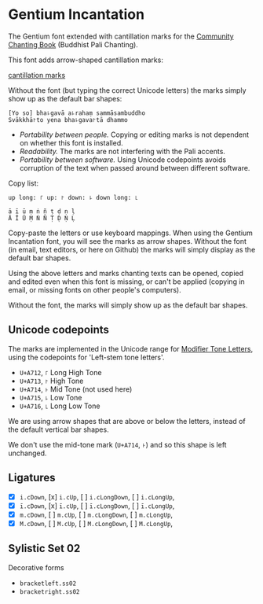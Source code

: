 # Gentium Incantation

The Gentium font extended with cantillation marks for the
[Community Chanting Book][1] (Buddhist Pali Chanting).

This font adds arrow-shaped cantillation marks:

[cantillation marks](https://raw.githubusercontent.com/profound-labs/gentium-incantation-font/master/img/yo-so-bhagava.png)

Without the font (but typing the correct Unicode letters) the marks simply show up as the default bar shapes:

    [Yo so] bha꜕gavā a꜕rahaṃ sammāsambuddho
    Svākkhā꜓to yena bha꜕gava꜓tā dhammo

- *Portability between people.* Copying or editing marks is not
  dependent on whether this font is installed.
- *Readability.* The marks are not interfering with the Pali accents.
- *Portability between software.* Using Unicode codepoints avoids corruption of the text
  when passed around between different software.

Copy list:

    up long: ꜒ up: ꜓ down: ꜕ down long: ꜖
    
    ā ī ū ṃ ṅ ñ ṭ ḍ ṇ ḷ
    Ā Ī Ū Ṃ Ṅ Ñ Ṭ Ḍ Ṇ Ḷ

Copy-paste the letters or use keyboard mappings. When using the
Gentium Incantation font, you will see the marks as arrow
shapes. Without the font (in email, text editors, or here on Github)
the marks will simply display as the default bar shapes.

Using the above letters and marks chanting texts can be opened, copied and edited
even when this font is missing, or can't be applied (copying in email,
or missing fonts on other people's computers).

Without the font, the marks will simply show up as the default bar shapes.

## Unicode codepoints

The marks are implemented in the Unicode range for
[Modifier Tone Letters][2], using the codepoints for 'Left-stem tone
letters'.

- `U+A712`, `꜒` Long High Tone
- `U+A713`, `꜓` High Tone
- `U+A714`, `꜔` Mid Tone (not used here)
- `U+A715`, `꜕` Low Tone
- `U+A716`, `꜖` Long Low Tone

We are using arrow shapes that are above or below the letters, instead
of the default vertical bar shapes.

We don't use the mid-tone mark (`U+A714`, `꜔`) and so this shape is
left unchanged.

## Ligatures

- [x] `i.cDown`, [x] `i.cUp`, [ ] `i.cLongDown`, [ ] `i.cLongUp`,
- [x] `ī.cDown`, [x] `ī.cUp`, [ ] `ī.cLongDown`, [ ] `ī.cLongUp`,
- [x] `m.cDown`, [ ] `m.cUp`, [ ] `m.cLongDown`, [ ] `m.cLongUp`,
- [x] `M.cDown`, [ ] `M.cUp`, [ ] `M.cLongDown`, [ ] `M.cLongUp`,

## Sylistic Set 02

Decorative forms

- `bracketleft.ss02`
- `bracketright.ss02`

[1]: https://github.com/profound-labs/community-chanting-book

[2]: https://en.wikipedia.org/wiki/Modifier_Tone_Letters_(Unicode_block)

